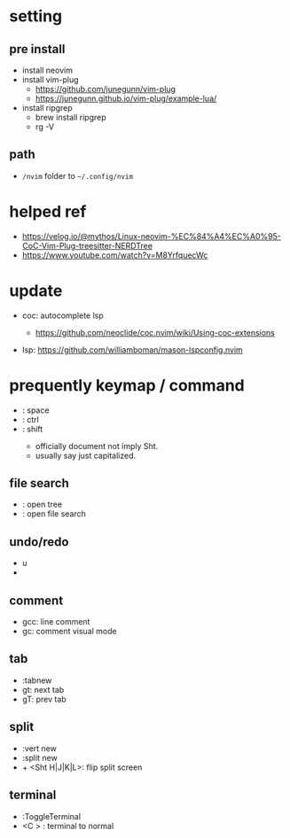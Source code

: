 # setting

## pre install
- install neovim
- install vim-plug
  - https://github.com/junegunn/vim-plug
  - https://junegunn.github.io/vim-plug/example-lua/
- install ripgrep
  - brew install ripgrep
  - rg -V

## path
- `/nvim` folder to `~/.config/nvim`


# helped ref
- https://velog.io/@mythos/Linux-neovim-%EC%84%A4%EC%A0%95-CoC-Vim-Plug-treesitter-NERDTree
- https://www.youtube.com/watch?v=M8YrfquecWc


# update
- coc: autocomplete lsp
    - https://github.com/neoclide/coc.nvim/wiki/Using-coc-extensions

- lsp: https://github.com/williamboman/mason-lspconfig.nvim

# prequently keymap / command
- <leader> : space
- <C > : ctrl
- <Sft >: shift
  - officially document not imply Sht. 
  - usually say just capitalized.

## file search
- <leader e>: open tree
- <leader ff>: open file search

## undo/redo
- u
- <C r> 

## comment
- gcc: line comment
- gc: comment visual mode

## tab
- :tabnew
- gt: next tab
- gT: prev tab

## split
- :vert new
- :split new
- <C w> + <Sht H|J|K|L>: flip split screen

## terminal
- :ToggleTerminal
- <C \><C n> : terminal to normal
